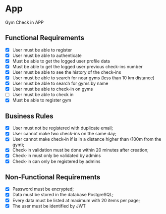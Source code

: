 # App

Gym Check in APP

## Functional Requirements
- [x] User must be able to register
- [x] User must be able to authenticate
- [x] Must be able to get the logged user profile data
- [x] Must be able to get the logged user previous check-ins number
- [x] User must be able to see the history of the check-ins
- [x] User must be able to search for near gyms (less than 10 km distance)
- [x] User must be able to search for gyms by name 
- [x] User must be able to check-in on gyms 
- [ ] User must be able to check in
- [x] Must be able to register gym

## Business Rules
- [x] User must not be registered with duplicate email;
- [x] User cannot make two check-ins on the same day;
- [x] User cannot make check-in if is in a distance higher than (100m from the gym);
- [x] Check-in validation must be done within 20 minutes after creation;
- [x] Check-in must only be validated by admins
- [x] Check-in can only be registered by admins

## Non-Functional Requirements
- [x] Password must be encrypted;
- [x] Data must be stored in the database PostgreSQL;
- [x] Every data must be listed at maximum with 20 items per page;
- [x] The user must be identified by JWT